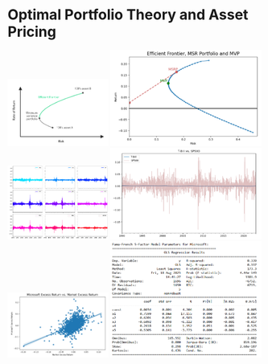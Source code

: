 # Optimal Portfolio Theory and Asset Pricing


<img src="https://github.com/MohsenM-Git/Asset_pricing/blob/main/ef.png" width="200"/> <img src="https://github.com/MohsenM-Git/Asset_pricing/blob/main/msr.png" width="300"/>
<img src="https://github.com/MohsenM-Git/Asset_pricing/blob/main/rets.png" width="200"/> <img src="https://github.com/MohsenM-Git/Asset_pricing/blob/main/tb-sp500.png" width="300"/>
<img src="https://github.com/MohsenM-Git/Asset_pricing/blob/main/reg-1.png" width="200"/> <img src="https://github.com/MohsenM-Git/Asset_pricing/blob/main/reg-2.png" width="300"/>
